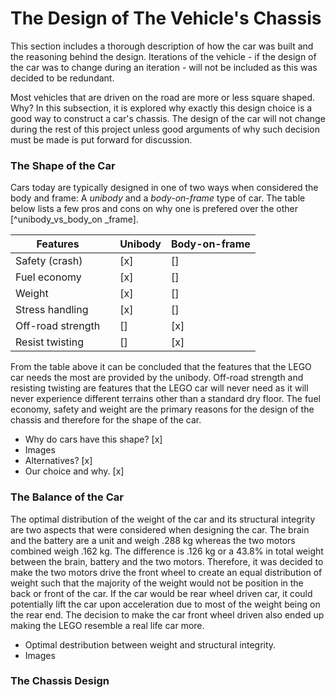 # The Design of The Vehicle's Chassis

This section includes a thorough description of how the car was built and the reasoning behind the design. Iterations of the vehicle - if the design of the car was to change during an iteration - will not be included as this was decided to be redundant. 

Most vehicles that are driven on the road are more or less square shaped. Why? In this subsection, it is explored why exactly this design choice is a good way to construct a car's chassis. The design of the car will not change during the rest of this project unless good arguments of why such decision must be made is put forward for discussion. 

### The Shape of the Car

Cars today are typically designed in one of two ways when considered the body and frame: A *unibody* and a *body-on-frame* type of car. The table below lists a few pros and cons on why one is prefered over the other [^unibody_vs_body_on _frame].

| Features          |     | Unibody | Body-on-frame |
| ----------------- | --- | ------- | ------------- |
| Safety (crash)    |     | [x]     | []            |
| Fuel economy      |     | [x]     | []            |
| Weight            |     | [x]     | []            |
| Stress handling   |     | [x]     | []            |
| Off-road strength |     | []      | [x]           |
| Resist twisting   |     | []      | [x]           |

From the table above it can be concluded that the features that the LEGO car needs the most are provided by the unibody. Off-road strength and resisting twisting are features that the LEGO car will never need as it will never experience different terrains other than a standard dry floor. The fuel economy, safety and weight are the primary reasons for the design of the chassis and therefore for the shape of the car.

+ Why do cars have this shape?  [x]
+ Images
+ Alternatives? [x]
+ Our choice and why. [x]

### The Balance of the Car

The optimal distribution of the weight of the car and its structural integrity are two aspects that were considered when designing the car. The brain and the battery are a unit and weigh .288 kg whereas the two motors combined weigh .162 kg. The difference is .126 kg or a 43.8% in total weight between the brain, battery and the two motors. Therefore, it was decided to make the two motors drive the front wheel to create an equal distribution of weight such that the majority of the weight would not be position in the back or front of the car. If the car would be rear wheel driven car, it could potentially lift the car upon acceleration due to most of the weight being on the rear end.  The decision to make the car front wheel driven also ended up making the LEGO resemble a real life car more. 

+ Optimal destribution between weight and structural integrity.
+ Images

### The Chassis Design





[^unibody_vs._body_on_frame]: http://www.autonews.com/article/20170626/OEM01/170629864/body-on-frame-vs.-unibody:-pros-and-cons

